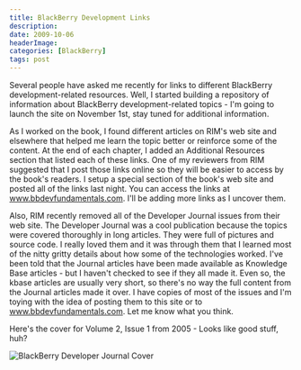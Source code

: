 ```yaml
---
title: BlackBerry Development Links
description: 
date: 2009-10-06
headerImage: 
categories: [BlackBerry]
tags: post
---
```


Several people have asked me recently for links to different BlackBerry development-related resources. Well, I started building a repository of information about BlackBerry development-related topics - I'm going to launch the site on November 1st, stay tuned for additional information.

As I worked on the book, I found different articles on RIM's web site and elsewhere that helped me learn the topic better or reinforce some of the content. At the end of each chapter, I added an Additional Resources section that listed each of these links. One of my reviewers from RIM suggested that I post those links online so they will be easier to access by the book's readers. I setup a special section of the book's web site and posted all of the links last night. You can access the links at www.bbdevfundamentals.com. I'll be adding more links as I uncover them.

Also, RIM recently removed all of the Developer Journal issues from their web site. The Developer Journal was a cool publication because the topics were covered thoroughly in long articles. They were full of pictures and source code. I really loved them and it was through them that I learned most of the nitty gritty details about how some of the technologies worked. I've been told that the Journal articles have been made available as Knowledge Base articles - but I haven't checked to see if they all made it. Even so, the kbase articles are usually very short, so there's no way the full content from the Journal articles made it over. I have copies of most of the issues and I'm toying with the idea of posting them to this site or to www.bbdevfundamentals.com. Let me know what you think.

Here's the cover for Volume 2, Issue 1 from 2005 - Looks like good stuff, huh?

![BlackBerry Developer Journal Cover](/images/2009/10-6-2009-8-31-56-am.jpg)